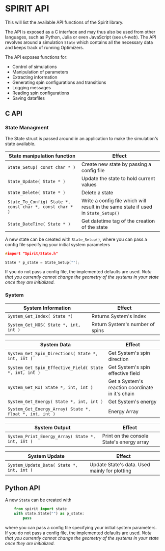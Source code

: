 SPIRIT API
====================

This will list the available API functions of the Spirit library.

The API is exposed as a C interface and may thus also be used from other
languages, such as Python, Julia or even JavaScript (see *ui-web*).
The API revolves around a simulation `State` which contains all the necessary
data and keeps track of running Optimizers.

The API exposes functions for:
* Control of simulations
* Manipulation of parameters
* Extracting information
* Generating spin configurations and transitions
* Logging messages
* Reading spin configurations
* Saving datafiles



C API
----------

### State Managment

The State struct is passed around in an application to make the simulation's state available.

| State manipulation function                               | Effect |
| --------------------------------------------------------- | ------ |
| `State_Setup( const char * )`                             | Create new state by passing a config file |
| `State_Update( State * )`                                 | Update the state to hold current values |
| `State_Delete( State * )`                                 | Delete a state |
| `State_To_Config( State *, const char *, const char * )`  | Write a config file which will result in the same state if used in `State_Setup()`  |
| `State_DateTime( State * )`                               | Get datetime tag of the creation of the state |

A new state can be created with `State_Setup()`, where you can pass
a config file specifying your initial system parameters

```C
#import "Spirit/State.h"

State * p_state = State_Setup("");
```

If you do not pass a config file, the implemented defaults are used. *Note that you currently
cannot change the geometry of the systems in your state once they are
initialized.*

### System

| System Information           | Effect |
| ---------------------------- | ------------ |
| `System_Get_Index( State *)` | Returns System's Index |
| `System_Get_NOS( State *, int, int )` | Return System's number of spins |

| System Data                                             | Effect |
| -------------------------------------------------       | ------ |
| `System_Get_Spin_Directions( State *, int, int )`       | Get System's spin direction |
| `System_Get_Spin_Effective_Field( State *, int, int )`  | Get System's spin effective field |
| `System_Get_Rx( State *, int, int )`                    | Get a System's reaction coordinate in it's chain |
| `System_Get_Energy( State *, int, int )`                | Get System's energy |
| `System_Get_Energy_Array( State *, float *, int, int )` | Energy Array |

| System Output                                           | Effect |
| ------------------------------------------------------- | ------ |
| `System_Print_Energy_Array( State *, int, int )`        | Print on the console State's energy array |

| System Update                                           | Effect |
| ------------------------------------------------------- | ------ |
| `System_Update_Data( State *, int, int )`               | Update State's data. Used mainly for plotting |


Python API
----------

A new `State` can be created with

```python
    from spirit import state
    with state.State("") as p_state:
        pass
```

where you can pass a config file specifying your initial system parameters.
If you do not pass a config file, the implemented defaults are used.
*Note that you currently cannot change the geometry of the systems in your state once they are initialized.*
